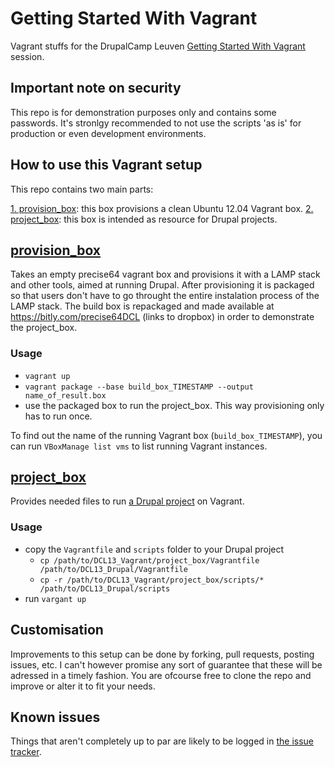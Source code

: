 # Getting Started With Vagrant

Vagrant stuffs for the DrupalCamp Leuven [Getting Started With Vagrant](http://leuven2013.drupalcamp.be/session/getting-started-vagrant) 
session.

## Important note on security

This repo is for demonstration purposes only and contains some passwords. 
It's stronlgy recommended to not use the scripts 'as is' for production or even development environments.

## How to use this Vagrant setup

This repo contains two main parts:

[1. provision_box](https://github.com/sjugge/DCL13_Vagrant#provision_box): this box provisions a clean Ubuntu 12.04 Vagrant box.
[2. project_box](https://github.com/sjugge/DCL13_Vagrant#project_box): this box is intended as resource for Drupal projects. 

## [provision_box](https://github.com/sjugge/DCL13_Vagrant/tree/master/provision_box)

Takes an empty precise64 vagrant box and provisions it with a LAMP stack and other tools, aimed at running Drupal.
After provisioning it is packaged so that users don't have to go throught the entire instalation process of the LAMP stack.
The build box is repackaged and made available at https://bitly.com/precise64DCL (links to dropbox) in order to demonstrate the project_box.

### Usage

* `vagrant up`
* `vagrant package --base build_box_TIMESTAMP --output name_of_result.box`
* use the packaged box to run the project_box. This way provisioning only has to run once.

To find out the name of the running Vagrant box (`build_box_TIMESTAMP`), you can run `VBoxManage list vms` to list running Vagrant instances.

## [project_box](https://github.com/sjugge/DCL13_Vagrant/tree/master/project_box)
Provides needed files to run [a Drupal project](https://github.com/sjugge/DCL13_Drupal) on Vagrant.

### Usage

* copy the `Vagrantfile` and `scripts` folder to your Drupal project
  * `cp /path/to/DCL13_Vagrant/project_box/Vagrantfile /path/to/DCL13_Drupal/Vagrantfile`
  * `cp -r /path/to/DCL13_Vagrant/project_box/scripts/* /path/to/DCL13_Drupal/scripts`
* run `vargant up`

## Customisation

Improvements to this setup can be done by forking, pull requests, posting issues, etc. I can't however promise any sort of guarantee that these will be adressed in a timely fashion.
You are ofcourse free to clone the repo and improve or alter it to fit your needs.

## Known issues

Things that aren't completely up to par are likely to be logged in [the issue tracker](https://github.com/sjugge/DCL13_Vagrant/issues).

